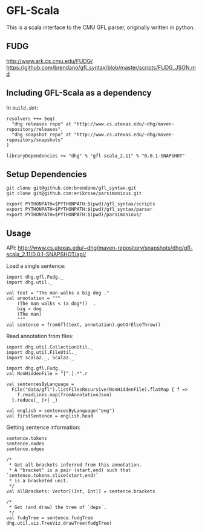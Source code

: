 GFL-Scala
=========

This is a scala interface to the CMU GFL parser, originally written in python.

## FUDG

http://www.ark.cs.cmu.edu/FUDG/
https://github.com/brendano/gfl_syntax/blob/master/scripts/FUDG_JSON.md


## Including GFL-Scala as a dependency

In `build.sbt`:

    resolvers ++= Seq(
      "dhg releases repo" at "http://www.cs.utexas.edu/~dhg/maven-repository/releases",
      "dhg snapshot repo" at "http://www.cs.utexas.edu/~dhg/maven-repository/snapshots"
    )
    
    libraryDependencies += "dhg" % "gfl-scala_2.11" % "0.0.1-SNAPSHOT"
        

## Setup Dependencies

    git clone git@github.com:brendano/gfl_syntax.git
    git clone git@github.com:erikrose/parsimonious.git

    export PYTHONPATH=$PYTHONPATH:$(pwd)/gfl_syntax/scripts
    export PYTHONPATH=$PYTHONPATH:$(pwd)/gfl_syntax/parser
    export PYTHONPATH=$PYTHONPATH:$(pwd)/parsimonious/


## Usage

API: http://www.cs.utexas.edu/~dhg/maven-repository/snapshots/dhg/gfl-scala_2.11/0.0.1-SNAPSHOT/api/

Load a single sentence:

    import dhg.gfl.Fudg._
    import dhg.util._

    val text = "The man walks a big dog ."
    val annotation = """
        (The man walks < (a dog*))  .
        big > dog
        (The man)
        """
    val sentence = fromGfl(text, annotation).getOrElseThrow()

Read annotation from files:

    import dhg.util.CollectionUtil._
    import dhg.util.FileUtil._
    import scalaz._, Scalaz._

    import dhg.gfl.Fudg._
    val NonHiddenFile = "[^.].*".r

    val sentencesByLanguage =
      File("data/gfl").listFilesRecursive(NonHiddenFile).flatMap { f =>
        f.readLines.map(fromAnnotationJson)
      }.reduce(_ |+| _)

    val english = sentencesByLanguage("eng")
    val firstSentence = english.head

Getting sentence information:

    sentence.tokens
    sentence.nodes
    sentence.edges

    /* 
     * Get all brackets inferred from this annotation.
     * A "bracket" is a pair (start,end) such that `sentence.tokens.slice(start,end)` 
     * is a bracketed unit.
     */
    val allBrackets: Vector[(Int, Int)] = sentence.brackets

    /* 
     * Get (and draw) the tree of `deps`.
     */
    val fudgTree = sentence.fudgTree
    dhg.util.viz.TreeViz.drawTree(fudgTree)

